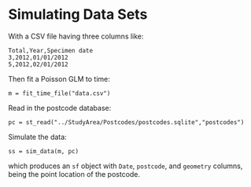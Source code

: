 # Simulating Data Sets

With a CSV file having three columns like:

```
Total,Year,Specimen date
3,2012,01/01/2012
5,2012,02/01/2012
```

Then fit a Poisson GLM to time:

```
m = fit_time_file("data.csv")
```

Read in the postcode database:

```
pc = st_read("../StudyArea/Postcodes/postcodes.sqlite","postcodes")
```

Simulate the data:

```
ss = sim_data(m, pc)
```

which produces an `sf` object with `Date`, `postcode`, and `geometry`
columns, being the point location of the postcode.